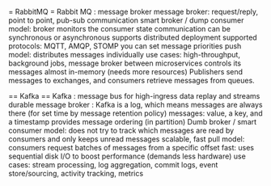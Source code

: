 = RabbitMQ =
Rabbit MQ : message broker
message broker: request/reply, point to point, pub-sub communication
smart broker / dump consumer model: broker monitors the consumer state
communication can be synchronous or asynchronous
supports distributed deployment
supported protocols: MQTT, AMQP, STOMP
you can set message priorities
push model: distributes messages individually
use cases: high-throughput, background jobs, message broker between microservices
controls its messages almost in-memory (needs more resources)
Publishers send messages to exchanges, and consumers retrieve messages from queues.

== Kafka ==
Kafka : message bus for high-ingress data replay and streams
durable message broker : Kafka is a log, which means messages are always there (for set time by message retention policy)
messages: value, a key, and a timestamp
provides message ordering (in partition)
Dumb broker / smart consumer model: does not try to track which messages are read by consumers and only keeps unread messages
scalable, fast
pull model: consumers request batches of messages from a specific offset
fast: uses sequential disk I/O to boost performance (demands less hardware)
use cases: stream processing, log aggregation, commit logs, event store/sourcing, activity tracking, metrics
